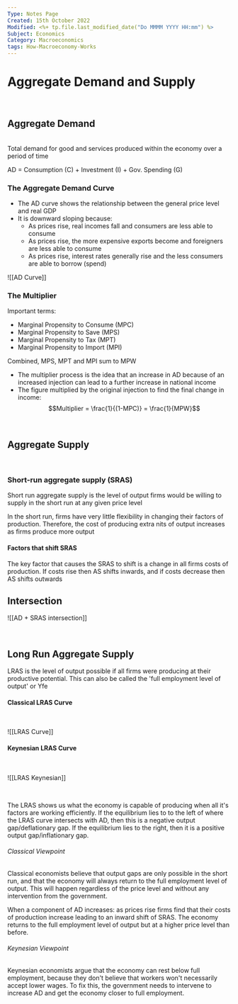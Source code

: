 ```yaml
---
Type: Notes Page
Created: 15th October 2022
Modified: <%+ tp.file.last_modified_date("Do MMMM YYYY HH:mm") %>
Subject: Economics
Category: Macroeconomics
tags: How-Macroeconomy-Works
---
```


# Aggregate Demand and Supply

</br>

## Aggregate Demand
</br>
Total demand for good and services produced within the economy over a period of time

AD = Consumption (C) + Investment (I) + Gov. Spending (G)
</br>

### The Aggregate Demand Curve

- The AD curve shows the relationship between the general price level and real GDP
- It is downward sloping because:
	- As prices rise, real incomes fall and consumers are less able to consume
	- As prices rise, the more expensive exports become and foreigners are less able to consume
	- As prices rise, interest rates generally rise and the less consumers are able to borrow (spend) 

![[AD Curve]]
</br>

### The Multiplier

Important terms:
- Marginal Propensity to Consume (MPC)
- Marginal Propensity to Save (MPS)
- Marginal Propensity to Tax (MPT)
- Marginal Propensity to Import (MPI)

Combined, MPS, MPT and MPI sum to MPW
</br>

- The multiplier process is the idea that an increase in AD because of an increased injection can lead to a further increase in national income
- The figure multiplied by the original injection to find the final change in income: $$Multiplier = \frac{1}{(1-MPC)} = \frac{1}{MPW}$$
</br>

## Aggregate Supply

</br>

### Short-run aggregate supply (SRAS)

Short run aggregate supply is the level of output firms would be willing to supply in the short run at any given price level

In the short run, firms have very little flexibility in changing their factors of production. Therefore, the cost of producing extra nits of output increases as firms produce more output

#### Factors that shift SRAS

The key factor that causes the SRAS to shift is a change in all firms costs of production. If costs rise then AS shifts inwards, and if costs decrease then AS shifts outwards
</br>

## Intersection

![[AD + SRAS intersection]]


</br>

## Long Run Aggregate Supply

LRAS is the level of output possible if all firms were producing at their productive potential. This can also be called the 'full employment level of output' or Yfe

#### Classical LRAS Curve
</br>

![[LRAS Curve]]

#### Keynesian LRAS Curve
</br>

![[LRAS Keynesian]]

</br>

The LRAS shows us what the economy is capable of producing when all it's factors are working efficiently. If the equilibrium lies to to the left of where the LRAS curve intersects with AD, then this is a negative output gap/deflationary gap. If the equilibrium lies to the right, then it is a positive output gap/inflationary gap.

###### Classical Viewpoint

Classical economists believe that output gaps are only possible in the short run, and that the economy will always return to the full employment level of output. This will happen regardless of the price level and without any intervention from the government.

When a component of AD increases: as prices rise firms find that their costs of production increase leading to an inward shift of SRAS. The economy returns to the full employment level of output but at a higher price level than before.

###### Keynesian Viewpoint

Keynesian economists argue that the economy can rest below full employment, because they don't believe that workers won't necessarily accept lower wages. To fix this, the government needs to intervene to increase AD and get the economy closer to full employment.